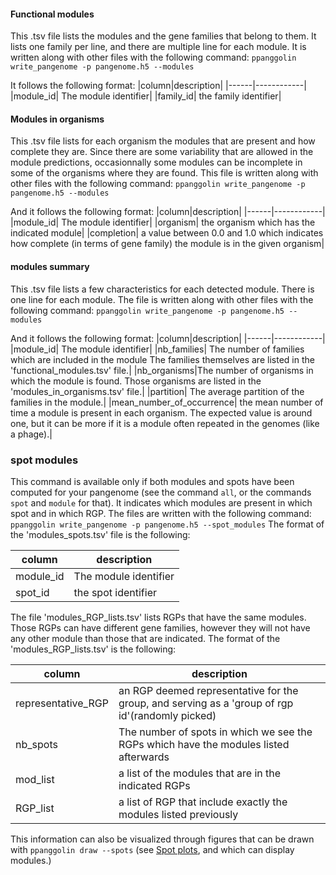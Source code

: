 #### Functional modules
This .tsv file lists the modules and the gene families that belong to them. It lists one family per line, and there are multiple line for each module.
It is written along with other files with the following command:
`ppanggolin write_pangenome -p pangenome.h5 --modules`

It follows the following format:
|column|description|
|------|------------|
|module_id| The module identifier|
|family_id| the family identifier|

#### Modules in organisms
This .tsv file lists for each organism the modules that are present and how complete they are. Since there are some variability that are allowed in the module predictions, occasionnally some modules can be incomplete in some of the organisms where they are found.
This file is written along with other files with the following command:
`ppanggolin write_pangenome -p pangenome.h5 --modules`

And it follows the following format:
|column|description|
|------|------------|
|module_id| The module identifier|
|organism| the organism which has the indicated module|
|completion| a value between 0.0 and 1.0 which indicates how complete (in terms of gene family) the module is in the given organism|

#### modules summary
This .tsv file lists a few characteristics for each detected module. There is one line for each module.
The file is written along with other files with the following command:
`ppanggolin write_pangenome -p pangenome.h5 --modules`

And it follows the following format:
|column|description|
|------|------------|
|module_id| The module identifier|
|nb_families| The number of families which are included in the module The families themselves are listed in the 'functional_modules.tsv' file.|
|nb_organisms|The number of organisms in which the module is found. Those organisms are listed in the 'modules_in_organisms.tsv' file.|
|partition| The average partition of the families in the module.|
|mean_number_of_occurrence| the mean number of time a module is present in each organism. The expected value is around one, but it can be more if it is a module often repeated in the genomes (like a phage).|

### spot modules
This command is available only if both modules and spots have been computed for your pangenome (see the command `all`, or the commands `spot` and `module` for that).
It indicates which modules are present in which spot and in which RGP.
The files are written with the following command:
```ppanggolin write_pangenome -p pangenome.h5 --spot_modules```
The format of the 'modules_spots.tsv' file is the following:

|column|description|
|------|------------|
|module_id| The module identifier|
|spot_id| the spot identifier|

The file 'modules_RGP_lists.tsv' lists RGPs that have the same modules. Those RGPs can have different gene families, however they will not have any other module than those that are indicated. The format of the 'modules_RGP_lists.tsv' is the following:

|column|description|
|------|------------|
|representative_RGP| an RGP deemed representative for the group, and serving as a 'group of rgp id'(randomly picked)|
|nb_spots| The number of spots in which we see the RGPs which have the modules listed afterwards|
|mod_list| a list of the modules that are in the indicated RGPs|
|RGP_list| a list of RGP that include exactly the modules listed previously|

This information can also be visualized through figures that can be drawn with `ppanggolin draw --spots` (see [Spot plots](https://github.com/labgem/PPanGGOLiN/wiki/Outputs#spot-plots), and which can display modules.)
